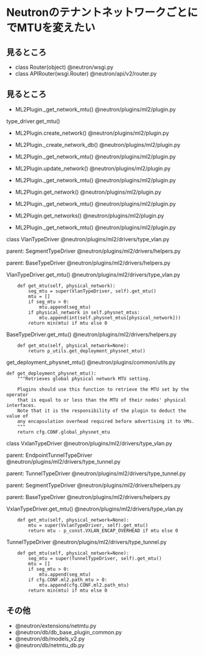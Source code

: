 # NeutronのテナントネットワークごとにでMTUを変えたい
## 見るところ
- class Router(object) @neutron/wsgi.py
- class APIRouter(wsgi.Router) @neutron/api/v2/router.py


## 見るところ
- ML2Plugin._get_network_mtu() @neutron/plugins/ml2/plugin.py

type_driver.get_mtu()

- ML2Plugin.create_network() @neutron/plugins/ml2/plugin.py
- ML2Plugin._create_network_db() @neutron/plugins/ml2/plugin.py
- ML2Plugin._get_network_mtu() @neutron/plugins/ml2/plugin.py

- ML2Plugin.update_network() @neutron/plugins/ml2/plugin.py
- ML2Plugin._get_network_mtu() @neutron/plugins/ml2/plugin.py

- ML2Plugin.get_network() @neutron/plugins/ml2/plugin.py
- ML2Plugin._get_network_mtu() @neutron/plugins/ml2/plugin.py

- ML2Plugin.get_networks() @neutron/plugins/ml2/plugin.py
- ML2Plugin._get_network_mtu() @neutron/plugins/ml2/plugin.py

class VlanTypeDriver @neutron/plugins/ml2/drivers/type_vlan.py

parent: SegmentTypeDriver @neutron/plugins/ml2/drivers/helpers.py

parent: BaseTypeDriver @neutron/plugins/ml2/drivers/helpers.py

VlanTypeDriver.get_mtu() @neutron/plugins/ml2/drivers/type_vlan.py

```
    def get_mtu(self, physical_network):
        seg_mtu = super(VlanTypeDriver, self).get_mtu()
        mtu = []
        if seg_mtu > 0:
            mtu.append(seg_mtu)
        if physical_network in self.physnet_mtus:
            mtu.append(int(self.physnet_mtus[physical_network]))
        return min(mtu) if mtu else 0
```

BaseTypeDriver.get_mtu() @neutron/plugins/ml2/drivers/helpers.py

```
    def get_mtu(self, physical_network=None):
        return p_utils.get_deployment_physnet_mtu()
```

get_deployment_physnet_mtu()  @neutron/plugins/common/utils.py

```
def get_deployment_physnet_mtu():
    """Retrieves global physical network MTU setting.

    Plugins should use this function to retrieve the MTU set by the operator
    that is equal to or less than the MTU of their nodes' physical interfaces.
    Note that it is the responsibility of the plugin to deduct the value of
    any encapsulation overhead required before advertising it to VMs.
    """
    return cfg.CONF.global_physnet_mtu
```

class VxlanTypeDriver @neutron/plugins/ml2/drivers/type_vlan.py

parent: EndpointTunnelTypeDriver @neutron/plugins/ml2/drivers/type_tunnel.py

parent: TunnelTypeDriver @neutron/plugins/ml2/drivers/type_tunnel.py

parent: SegmentTypeDriver @neutron/plugins/ml2/drivers/helpers.py

parent: BaseTypeDriver @neutron/plugins/ml2/drivers/helpers.py

VxlanTypeDriver.get_mtu() @neutron/plugins/ml2/drivers/type_vlan.py

```
    def get_mtu(self, physical_network=None):
        mtu = super(VxlanTypeDriver, self).get_mtu()
        return mtu - p_const.VXLAN_ENCAP_OVERHEAD if mtu else 0
```

TunnelTypeDriver @neutron/plugins/ml2/drivers/type_tunnel.py

```
    def get_mtu(self, physical_network=None):
        seg_mtu = super(TunnelTypeDriver, self).get_mtu()
        mtu = []
        if seg_mtu > 0:
            mtu.append(seg_mtu)
        if cfg.CONF.ml2.path_mtu > 0:
            mtu.append(cfg.CONF.ml2.path_mtu)
        return min(mtu) if mtu else 0
```

## その他
- @neutron/extensions/netmtu.py
- @neutron/db/db_base_plugin_common.py
- @neutron/db/models_v2.py
- @neutron/db/netmtu_db.py

